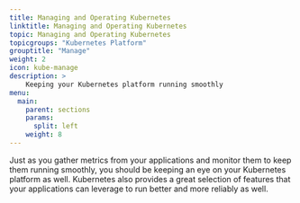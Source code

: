 ```yaml
---
title: Managing and Operating Kubernetes
linktitle: Managing and Operating Kubernetes
topic: Managing and Operating Kubernetes
topicgroups: "Kubernetes Platform"
grouptitle: "Manage"
weight: 2
icon: kube-manage
description: >
    Keeping your Kubernetes platform running smoothly
menu:
  main:
    parent: sections
    params:
      split: left
    weight: 8
---
```


Just as you gather metrics from your applications and monitor them to keep them running smoothly, you should be keeping an eye on your Kubernetes platform as well. Kubernetes also provides a great selection of features that your applications can leverage to run better and more reliably as well.
